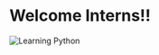 # Welcome Interns!!

![Learning Python](https://media.giphy.com/media/coxQHKASG60HrHtvkt/giphy.gif?cid=790b7611j007uace9f8pfdg86jtgwi1o4tsfvjl863xk3nbx&ep=v1_gifs_search&rid=giphy.gif&ct=g)

[//]: # (![Learning Python]&#40;https://media0.giphy.com/media/v1.Y2lkPTc5MGI3NjExeHVja3hhaTFnYmN3OTE1a2NobHR4eHp3amxocWhocWFrbjZtcDh2YiZlcD12MV9pbnRlcm5hbF9naWZfYnlfaWQmY3Q9Zw/UIN7Andwh7kDZGUvmt/giphy.gif&#41;)